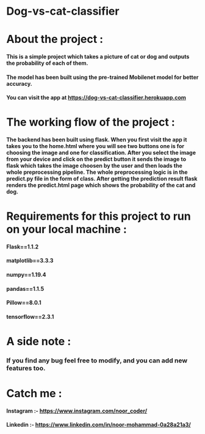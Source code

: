 # Dog-vs-cat-classifier

# About the project :
#### This is a simple project which takes a picture of cat or dog and outputs the probability of each of them. 

#### The model has been built using the pre-trained Mobilenet model for better accuracy.

#### You can visit the app at https://dog-vs-cat-classifier.herokuapp.com

# The working flow of the project :

#### The backend has been built using flask. When you first visit the app it takes you to the home.html where you will see two buttons one is for choosing the image and one for classification. After you select the image from your device and click on the predict button it sends the image to flask which takes the image choosen by the user and then loads the whole preprocessing pipeline. The whole preprocessing logic is in the predict.py file in the form of class. After getting the prediction result flask renders the predict.html page which shows the probability of the cat and dog.

# Requirements for this project to run on your local machine :

#### Flask==1.1.2
#### matplotlib==3.3.3
#### numpy==1.19.4
#### pandas==1.1.5
#### Pillow==8.0.1
#### tensorflow==2.3.1

# A side note :

### If you find any bug feel free to modify, and you can add new features too.

# Catch me :

#### Instagram :- https://www.instagram.com/noor_coder/
#### Linkedin :- https://www.linkedin.com/in/noor-mohammad-0a28a21a3/
